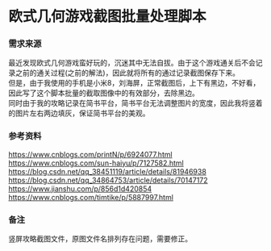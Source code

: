 # 欧式几何游戏截图批量处理脚本

### 需求来源

最近发现欧式几何游戏蛮好玩的，沉迷其中无法自拔。由于这个游戏通关后不会记录之前的通关过程(之前的解法)，因此就将所有的通过记录截图保存下来。  
但是，由于我使用的手机是小米8，刘海屏，正常截图后，上下有黑边，不好看，因此写了这个脚本批量的截取图像中的有效部分，去除黑边。  
同时由于我的攻略记录在简书平台，简书平台无法调整图片的宽度，因此我将竖着的图片左右两边填灰，保证简书平台的美观。  

### 参考资料

<https://www.cnblogs.com/printN/p/6924077.html>  
<https://www.cnblogs.com/sun-haiyu/p/7127582.html>  
<https://blog.csdn.net/qq_38451119/article/details/81946938>  
<https://blog.csdn.net/qq_34864753/article/details/70147172>  
<https://www.jianshu.com/p/856d1d420854>  
<https://www.cnblogs.com/timtike/p/5887997.html>  

### 备注

竖屏攻略截图文件，原图文件名排列存在问题，需要修正。

